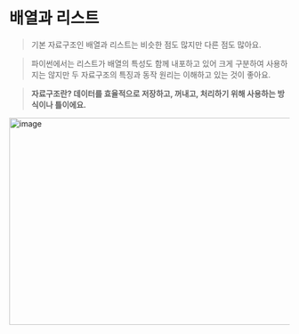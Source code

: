 배열과 리스트
=================
> 기본 자료구조인 배열과 리스트는 비슷한 점도 많지만 다른 점도 많아요.

> 파이썬에서는 리스트가 배열의 특성도 함께 내포하고 있어 크게 구분하여 사용하지는 않지만 두 자료구조의 특징과 동작 원리는 이해하고 있는 것이 좋아요.

> **자료구조란? 데이터를 효율적으로 저장하고, 꺼내고, 처리하기 위해 사용하는 방식이나 틀이에요.**  
<img width="577" height="372" alt="image" src="https://github.com/user-attachments/assets/05e176a5-4347-4bfc-8a86-6479fe42f581" />

